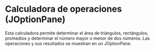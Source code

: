 # Calculadora de operaciones (JOptionPane)

Esta calculadora permite determinar el área de triángulos, rectángulos, promedios y determinar el número mayor o menor de dos números.
Las operaciones y sus resultados se muestran en un JOptionPane.
